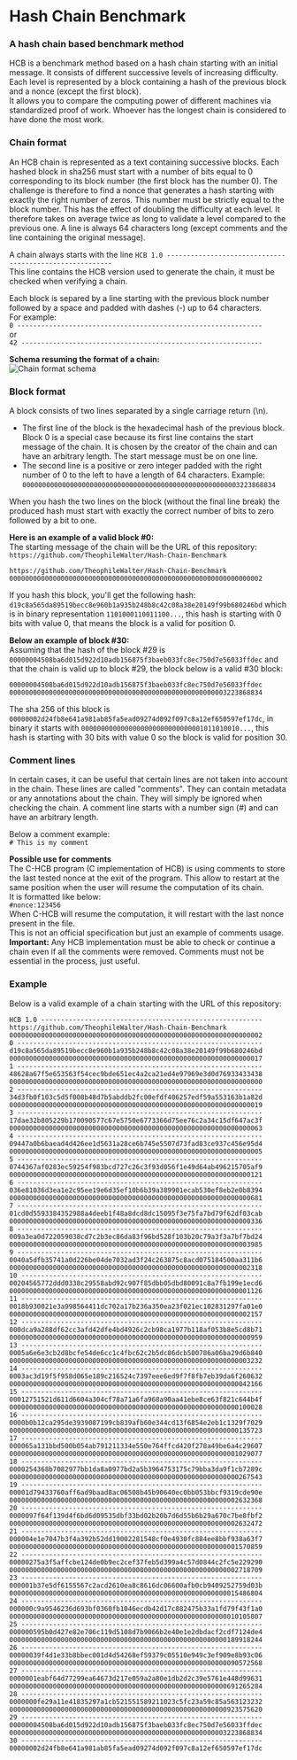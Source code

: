 # Hash Chain Benchmark
### A hash chain based benchmark method
HCB is a benchmark method based on a hash chain starting with an initial message. It consists of different successive levels of increasing difficulty. Each level is represented by a block containing a hash of the previous block and a nonce (except the first block).  
It allows you to compare the computing power of different machines via standardized proof of work. Whoever has the longest chain is considered to have done the most work.
### Chain format
An HCB chain is represented as a text containing successive blocks. Each hashed block in sha256 must start with a number of bits equal to 0 corresponding to its block number (the first block has the number 0). The challenge is therefore to find a nonce that generates a hash starting with exactly the right number of zeros. This number must be strictly equal to the block number. This has the effect of doubling the difficulty at each level. It therefore takes on average twice as long to validate a level compared to the previous one. A line is always 64 characters long (except comments and the line containing the original message).  
  
A chain always starts with the line
```HCB 1.0 --------------------------------------------------------```  
This line contains the HCB version used to generate the chain, it must be checked when verifying a chain.  
  
Each block is separed by a line starting with the previous block number followed by a space and padded with dashes (-) up to 64 characters.  
For example:  
```0 --------------------------------------------------------------```  
or  
```42 -------------------------------------------------------------```  
  
__Schema resuming the format of a chain:__  
![Chain format schema](chain-format.jpg)  
### Block format
A block consists of two lines separated by a single carriage return (\n).  
* The first line of the block is the hexadecimal hash of the previous block. Block 0 is a special case because its first line contains the start message of the chain. It is chosen by the creator of the chain and can have an arbitrary length. The start message must be on one line.
* The second line is a positive or zero integer padded with the right number of 0 to the left to have a length of 64 characters.
  Example:  
  ```0000000000000000000000000000000000000000000000000000003223868834```  

When you hash the two lines on the block (without the final line break) the produced hash must start with exactly the correct number of bits to zero followed by a bit to one.  
  
__Here is an example of a valid block #0:__  
The starting message of the chain will be the URL of this repository: ```https://github.com/TheophileWalter/Hash-Chain-Benchmark```
```
https://github.com/TheophileWalter/Hash-Chain-Benchmark
0000000000000000000000000000000000000000000000000000000000000002
```
If you hash this block, you'll get the following hash: ```d19c8a565da89519becc8e960b1a935b248b8c42c08a38e20149f99b680246bd``` which is in binary representation ```1101000110011100...```, this hash is starting with 0 bits with value 0, that means the block is a valid for position 0.  
  
__Below an example of block #30:__  
Assuming that the hash of the block #29 is ```00000004508ba6d015d922d10adb156875f3baeb033fc8ec750d7e56033ffdec``` and that the chain is valid up to block #29, the block below is a valid #30 block:  
```
00000004508ba6d015d922d10adb156875f3baeb033fc8ec750d7e56033ffdec
0000000000000000000000000000000000000000000000000000003223868834
```
The sha 256 of this block is ```00000002d24fb8e641a981ab85fa5ead09274d092f097c8a12ef650597ef17dc```, in binary it starts with ```0000000000000000000000000000001011010010...```, this hash is starting with 30 bits with value 0 so the block is valid for position 30.  
### Comment lines
In certain cases, it can be useful that certain lines are not taken into account in the chain. These lines are called "comments". They can contain metadata or any annotations about the chain. They will simply be ignored when checking the chain. A comment line starts with a number sign (#) and can have an arbitrary length.  
  
Below a comment example:  
```# This is my comment```  
  
__Possible use for comments__  
The C-HCB program (C implementation of HCB) is using comments to store the last tested nonce at the exit of the program. This allow to restart at the same position when the user will resume the computation of its chain.  
It is formatted like below:  
```#nonce:123456```  
When C-HCB will resume the computation, it will restart with the last nonce present in the file.  
This is not an official specification but just an example of comments usage.  
__Important:__ Any HCB implementation must be able to check or continue a chain even if all the comments were removed. Comments must not be essential in the process, just useful.  
### Example
Below is a valid example of a chain starting with the URL of this repository:  
```
HCB 1.0 --------------------------------------------------------
https://github.com/TheophileWalter/Hash-Chain-Benchmark
0000000000000000000000000000000000000000000000000000000000000002
0 --------------------------------------------------------------
d19c8a565da89519becc8e960b1a935b248b8c42c08a38e20149f99b680246bd
0000000000000000000000000000000000000000000000000000000000000017
1 --------------------------------------------------------------
48628a67f5e653563f54cec9bde651ec4a2ca21ed4e97969e3d0d76933433438
0000000000000000000000000000000000000000000000000000000000000000
2 --------------------------------------------------------------
34d3fb0f103c5d5f008b48d7b5abddb2fc00efdf406257edf59a553163b1a82d
0000000000000000000000000000000000000000000000000000000000000019
3 --------------------------------------------------------------
17dae32b805229b170090577c67e5750e6773366d75ee76c2a34c15df647ac3f
0000000000000000000000000000000000000000000000000000000000000063
4 --------------------------------------------------------------
09447a0b6baead4d426ee1d5631a28ce6b745e5507d73fad83ce937c456e95d4
0000000000000000000000000000000000000000000000000000000000000005
5 --------------------------------------------------------------
0744367af0283ec59254f983bcd727c26c3f93d056f1e49d64ab496215705af9
0000000000000000000000000000000000000000000000000000000000000121
6 --------------------------------------------------------------
036e81036d3ea1e2c95ee19e6d35ef10b6b39a389901ecab530ef8eb2e0b8394
0000000000000000000000000000000000000000000000000000000000000681
7 --------------------------------------------------------------
01cd0d5593384352988a4deeb1f48a8dcd8dc15095f3e75fa7bd79f62df03cab
0000000000000000000000000000000000000000000000000000000000000336
8 --------------------------------------------------------------
009a3ea0d722059038cd7c2b3ec86da83f96bd528f103b20c79a3f3a7bf7bd24
0000000000000000000000000000000000000000000000000000000000003985
9 --------------------------------------------------------------
0040a5dfb35741a0d226be04de7032ad3f24c263875c8acd075184500aa311b6
0000000000000000000000000000000000000000000000000000000000002318
10 -------------------------------------------------------------
00204565772ddd0338c29558abd92c907f85dbb05dbd80091c8a7fb199e1ecd6
0000000000000000000000000000000000000000000000000000000000001126
11 -------------------------------------------------------------
0018b930021e3a998564411dc702a17b236a350ea23f021ec102831297fa01e0
0000000000000000000000000000000000000000000000000000000000002157
12 -------------------------------------------------------------
000dca9a288df62cc3afd42dfe4bd4926c2cb98ca1977b118af053b8e5cd8b71
0000000000000000000000000000000000000000000000000000000000000959
13 -------------------------------------------------------------
0005a6e6e3cb2d8bcfe54de6cc1c4fbc62c2b5dc86dcb500786a06ba29d6b840
0000000000000000000000000000000000000000000000000000000000003232
14 -------------------------------------------------------------
0003ac3d19f5f958d065e189c216524c7397eee6ed9f7f8fb7eb39da6f260632
0000000000000000000000000000000000000000000000000000000000042166
15 -------------------------------------------------------------
00012751521d611d6604a304cf78a71a6fa968a90aa41ebe8ce63f821c644b4f
0000000000000000000000000000000000000000000000000000000000100028
16 -------------------------------------------------------------
0000b0b12ca295de3939087199cb839afb60e344cd13f6854e2eb1c1329f7029
0000000000000000000000000000000000000000000000000000000000135723
17 -------------------------------------------------------------
000065a131bbd500b054ab791211334e550e764ffcd420f278a49be6a4c29607
0000000000000000000000000000000000000000000000000000000001029077
18 -------------------------------------------------------------
0000254368b7082977bb1da8a0977bd2a5b3964753175c79bba3da9f1cb7289c
0000000000000000000000000000000000000000000000000000000000267543
19 -------------------------------------------------------------
00001d79433760aff6ad9baad8ac06508b45b90640ec0bb053bbcf9319cde90e
0000000000000000000000000000000000000000000000000000000002632368
20 -------------------------------------------------------------
0000097f64f139d4f6bd6d09535dbf33bd02b20b7d6d55b6b29a670c7be8fbf2
0000000000000000000000000000000000000000000000000000000002632472
21 -------------------------------------------------------------
000004e1e7047b3f4a392b52dd19002281548cf0e4930fc884ee8bbf938a63f7
0000000000000000000000000000000000000000000000000000000001570859
22 -------------------------------------------------------------
00000275a3f5affcbe124de0b9ec2cef37feb5d399a4c57d0844c2fc5e229290
0000000000000000000000000000000000000000000000000000000002718709
23 -------------------------------------------------------------
000001b37e5df6155567c2acd2610ea8c8616dc06600afb0cb9409252759d03b
0000000000000000000000000000000000000000000000000000000015486804
24 -------------------------------------------------------------
000000c9a9546236d693bf0360fb1046ecdb42d17c882475b33a1fd79f43f1a0
0000000000000000000000000000000000000000000000000000000010105807
25 -------------------------------------------------------------
000000595b0d427e82e706c119d5108d7b9066b2e40e1e2dbdacf2cdf7124de4
0000000000000000000000000000000000000000000000000000000189918244
26 -------------------------------------------------------------
00000039f4d1e33b8bbec001d4d54268ef59379c05510e949c3ef909e8b93c06
0000000000000000000000000000000000000000000000000000000090572568
27 -------------------------------------------------------------
0000001eabf64d77299ea64673d217e059a2a80e1db2d2c39e5761e448d99631
0000000000000000000000000000000000000000000000000000000691265284
28 -------------------------------------------------------------
0000000fe29a11e41835297a1cb521551589211023c5fc23a59c85a563123232
0000000000000000000000000000000000000000000000000000000923575620
29 -------------------------------------------------------------
00000004508ba6d015d922d10adb156875f3baeb033fc8ec750d7e56033ffdec
0000000000000000000000000000000000000000000000000000003223868834
30 -------------------------------------------------------------
00000002d24fb8e641a981ab85fa5ead09274d092f097c8a12ef650597ef17dc
```
